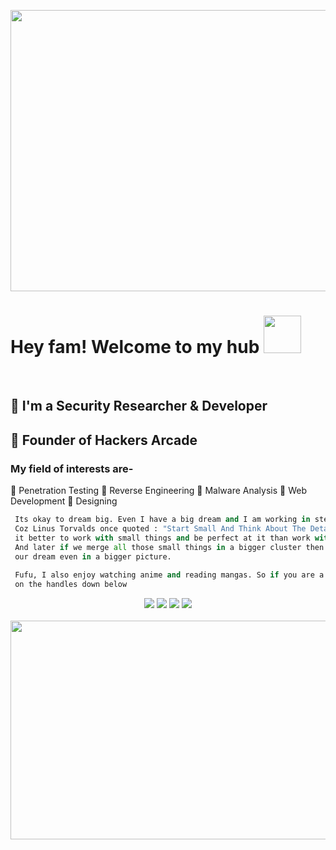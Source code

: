 <p align="center">
<img src="https://c.tenor.com/M9Q_ScsPYMcAAAAC/cowboy-bebop-smoke.gif" text-align=center; width="600"; height="450"/>
</p>

# Hey fam! Welcome to my hub <img src="me.gif" height="60"/>
<br>

## 🚌 I'm a Security Researcher & Developer
## 🚩 Founder of Hackers Arcade
### My field of interests are-
🏮 Penetration Testing
🏮 Reverse Engineering
🏮 Malware Analysis
🏮 Web Development
🏮 Designing
```py
 Its okay to dream big. Even I have a big dream and I am working in steps to accomplish that dream of mine 
 Coz Linus Torvalds once quoted : "Start Small And Think About The Details" and i think that at first
 it better to work with small things and be perfect at it than work with bigger things and be nothing. 
 And later if we merge all those small things in a bigger cluster then we can frame 
 our dream even in a bigger picture.
 
 Fufu, I also enjoy watching anime and reading mangas. So if you are a tech weeb like me then HMU 
 on the handles down below
```
<p align="center">
<a href="https://twitter.com/0xSN1PE"><img src="https://img.icons8.com/doodle/50/000000/twitter-circled.png"/></a>
<a href="https://instagram.com/sparsh_x64x"><img src="https://img.icons8.com/doodle/48/000000/instagram--v1.png"/></a>
<a href="https://www.linkedin.com/in/sparsh-anand-9842421b2/"><img src="https://img.icons8.com/doodle/48/000000/linkedin-circled.png"/></a>
<a href="mailto:iamsnipe@protonmail.com"><img src="https://img.icons8.com/doodle/48/000000/gmail.png"/></a> <br> <br>
<a href="https://www.buymeacoffee.com/snipesec"><img src="https://img.buymeacoffee.com/api/?url=aHR0cHM6Ly9jZG4uYnV5bWVhY29mZmVlLmNvbS91cGxvYWRzL3Byb2ZpbGVfcGljdHVyZXMvMjAyMi8wNC85OWY5YjlhMzgyYmQwZTJlZWFjNTRjZDQxMmViMzUzNC5qcGdAMzAwd18wZS53ZWJw&creator=Snipesec&is_creating=a%20Security%20Researcher%20&%20Developer&design_code=1&design_color=%235F7FFF&slug=snipesec" text-align=center; width="650"; height="350"/></a>
</p>
